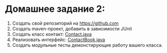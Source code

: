 # Домашнее задание 2: 
1. Создать свой репозиторий на https://github.com 
2. Создать maven-проект, добавить в зависимости JUnit
3. Создать класс контакт: [Contact.java](Contact.java)
4. Реализовать интерфейс: [ContactBook.java](ContactBook.java)
5. Создать модульные тесты демонстирующие работу вашего класса.
